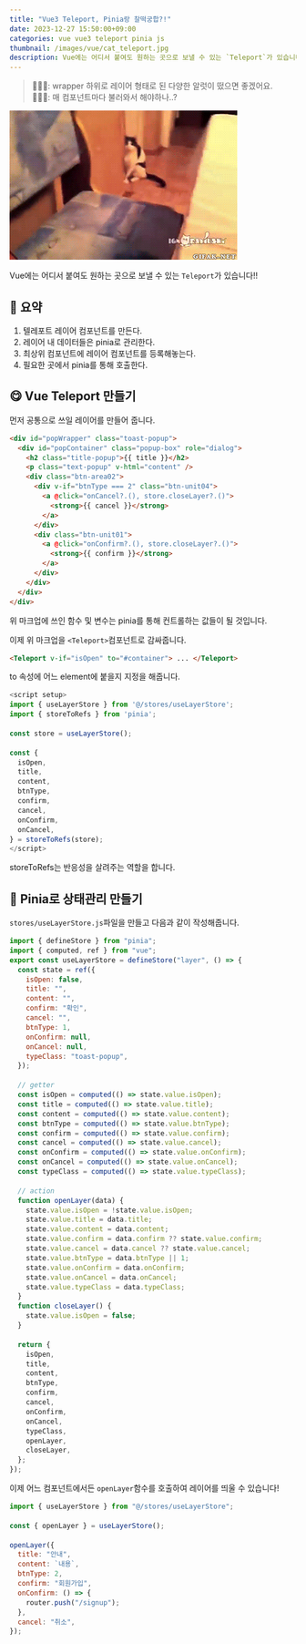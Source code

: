 ```yaml
---
title: "Vue3 Teleport, Pinia랑 찰떡궁합?!"
date: 2023-12-27 15:50:00+09:00
categories: vue vue3 teleport pinia js
thumbnail: /images/vue/cat_teleport.jpg
description: Vue에는 어디서 붙여도 원하는 곳으로 보낼 수 있는 `Teleport`가 있습니다!!
---
```


> 🙋🏻‍♂️: wrapper 하위로 레이어 형태로 된 다양한 알럿이 떴으면 좋겠어요.  
> 👨🏻‍💻: 매 컴포넌트마다 불러와서 해야하나..?

<img src="/images/vue/cat_teleport.jpg" />

Vue에는 어디서 붙여도 원하는 곳으로 보낼 수 있는 `Teleport`가 있습니다!!

## 🌟 요약

1. 텔레포트 레이어 컴포넌트를 만든다.
2. 레이어 내 데이터들은 pinia로 관리한다.
3. 최상위 컴포넌트에 레이어 컴포넌트를 등록해놓는다.
4. 필요한 곳에서 pinia를 통해 호출한다.

## 😋 Vue Teleport 만들기

먼저 공통으로 쓰일 레이어를 만들어 줍니다.

```html
<div id="popWrapper" class="toast-popup">
  <div id="popContainer" class="popup-box" role="dialog">
    <h2 class="title-popup">{{ title }}</h2>
    <p class="text-popup" v-html="content" />
    <div class="btn-area02">
      <div v-if="btnType === 2" class="btn-unit04">
        <a @click="onCancel?.(), store.closeLayer?.()">
          <strong>{{ cancel }}</strong>
        </a>
      </div>
      <div class="btn-unit01">
        <a @click="onConfirm?.(), store.closeLayer?.()">
          <strong>{{ confirm }}</strong>
        </a>
      </div>
    </div>
  </div>
</div>
```

위 마크업에 쓰인 함수 및 변수는 pinia를 통해 컨트롤하는 값들이 될 것입니다.

이제 위 마크업을 `<Teleport>`컴포넌트로 감싸줍니다.

```html
<Teleport v-if="isOpen" to="#container"> ... </Teleport>
```

to 속성에 어느 element에 붙을지 지정을 해줍니다.

```javascript
<script setup>
import { useLayerStore } from '@/stores/useLayerStore';
import { storeToRefs } from 'pinia';

const store = useLayerStore();

const {
  isOpen,
  title,
  content,
  btnType,
  confirm,
  cancel,
  onConfirm,
  onCancel,
} = storeToRefs(store);
</script>
```

storeToRefs는 반응성을 살려주는 역할을 합니다.

## 🐣 Pinia로 상태관리 만들기

`stores/useLayerStore.js`파일을 만들고 다음과 같이 작성해줍니다.

```javascript
import { defineStore } from "pinia";
import { computed, ref } from "vue";
export const useLayerStore = defineStore("layer", () => {
  const state = ref({
    isOpen: false,
    title: "",
    content: "",
    confirm: "확인",
    cancel: "",
    btnType: 1,
    onConfirm: null,
    onCancel: null,
    typeClass: "toast-popup",
  });

  // getter
  const isOpen = computed(() => state.value.isOpen);
  const title = computed(() => state.value.title);
  const content = computed(() => state.value.content);
  const btnType = computed(() => state.value.btnType);
  const confirm = computed(() => state.value.confirm);
  const cancel = computed(() => state.value.cancel);
  const onConfirm = computed(() => state.value.onConfirm);
  const onCancel = computed(() => state.value.onCancel);
  const typeClass = computed(() => state.value.typeClass);

  // action
  function openLayer(data) {
    state.value.isOpen = !state.value.isOpen;
    state.value.title = data.title;
    state.value.content = data.content;
    state.value.confirm = data.confirm ?? state.value.confirm;
    state.value.cancel = data.cancel ?? state.value.cancel;
    state.value.btnType = data.btnType || 1;
    state.value.onConfirm = data.onConfirm;
    state.value.onCancel = data.onCancel;
    state.value.typeClass = data.typeClass;
  }
  function closeLayer() {
    state.value.isOpen = false;
  }

  return {
    isOpen,
    title,
    content,
    btnType,
    confirm,
    cancel,
    onConfirm,
    onCancel,
    typeClass,
    openLayer,
    closeLayer,
  };
});
```

이제 어느 컴포넌트에서든 `openLayer`함수를 호출하여 레이어를 띄울 수 있습니다!

```javascript
import { useLayerStore } from "@/stores/useLayerStore";

const { openLayer } = useLayerStore();

openLayer({
  title: "안내",
  content: `내용`,
  btnType: 2,
  confirm: "회원가입",
  onConfirm: () => {
    router.push("/signup");
  },
  cancel: "취소",
});
```
